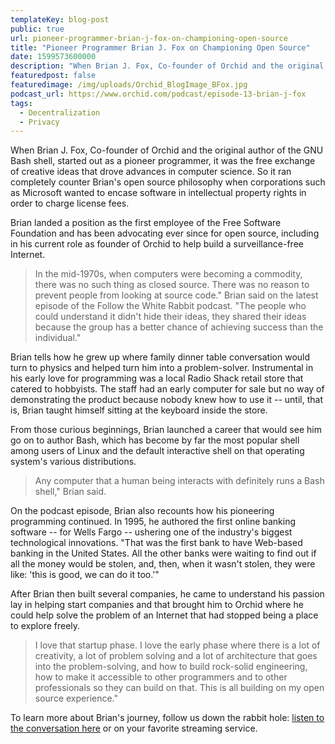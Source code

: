 ```yaml
---
templateKey: blog-post
public: true
url: pioneer-programmer-brian-j-fox-on-championing-open-source
title: "Pioneer Programmer Brian J. Fox on Championing Open Source"
date: 1599573600000
description: "When Brian J. Fox, Co-founder of Orchid and the original author of the GNU Bash shell, started out as a pioneer programmer, it was the free exchange of creative ideas that drove advances in computer science."
featuredpost: false
featuredimage: /img/uploads/Orchid_BlogImage_BFox.jpg
podcast_url: https://www.orchid.com/podcast/episode-13-brian-j-fox
tags:
  - Decentralization
  - Privacy
---
```

When Brian J. Fox, Co-founder of Orchid and the original author of the GNU Bash shell, started out as a pioneer programmer, it was the free exchange of creative ideas that drove advances in computer science. So it ran completely counter Brian's open source philosophy when corporations such as Microsoft wanted to encase software in intellectual property rights in order to charge license fees.

Brian landed a position as the first employee of the Free Software Foundation and has been advocating ever since for open source, including in his current role as founder of Orchid to help build a surveillance-free Internet.

> In the mid-1970s, when computers were becoming a commodity, there was no such thing as closed source. There was no reason to prevent people from looking at source code." Brian said on the latest episode of the Follow the White Rabbit podcast. "The people who could understand it didn't hide their ideas, they shared their ideas because the group has a better chance of achieving success than the individual."

Brian tells how he grew up where family dinner table conversation would turn to physics and helped turn him into a problem-solver. Instrumental in his early love for programming was a local Radio Shack retail store that catered to hobbyists. The staff had an early computer for sale but no way of demonstrating the product because nobody knew how to use it -- until, that is, Brian taught himself sitting at the keyboard inside the store.

From those curious beginnings, Brian launched a career that would see him go on to author Bash, which has become by far the most popular shell among users of Linux and the default interactive shell on that operating system's various distributions.

> Any computer that a human being interacts with definitely runs a Bash shell," Brian said.

On the podcast episode, Brian also recounts how his pioneering programming continued. In 1995, he authored the first online banking software -- for Wells Fargo -- ushering one of the industry's biggest technological innovations. "That was the first bank to have Web-based banking in the United States. All the other banks were waiting to find out if all the money would be stolen, and, then, when it wasn't stolen, they were like: 'this is good, we can do it too.'"

After Brian then built several companies, he came to understand his passion lay in helping start companies and that brought him to Orchid where he could help solve the problem of an Internet that had stopped being a place to explore freely.

> I love that startup phase. I love the early phase where there is a lot of creativity, a lot of problem solving and a lot of architecture that goes into the problem-solving, and how to build rock-solid engineering, how to make it accessible to other programmers and to other professionals so they can build on that. This is all building on my open source experience." 

To learn more about Brian's journey, follow us down the rabbit hole: [listen to the conversation here](https://www.orchid.com/podcast) or on your favorite streaming service.